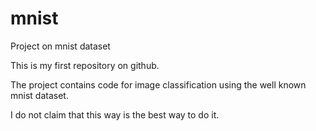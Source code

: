 # mnist
Project on mnist dataset

This is my first repository on github. 

The project contains code for image classification using the well known mnist dataset.

I do not claim that this way is the best way to do it.
